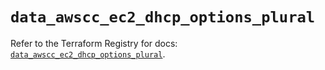 # `data_awscc_ec2_dhcp_options_plural`

Refer to the Terraform Registry for docs: [`data_awscc_ec2_dhcp_options_plural`](https://registry.terraform.io/providers/hashicorp/awscc/0.70.0/docs/data-sources/ec2_dhcp_options_plural).
